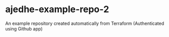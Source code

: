 # ajedhe-example-repo-2
An example repository created automatically from Terraform (Authenticated using Github app)
